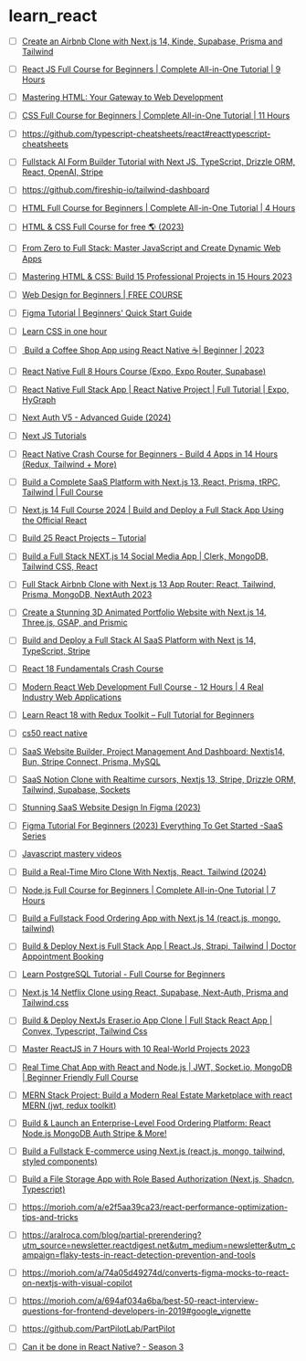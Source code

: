 # learn_react

- [ ] [Create an Airbnb Clone with Next.js 14, Kinde, Supabase, Prisma and Tailwind](https://www.youtube.com/watch?v=x-km17GzInE&t=18041s)
- [ ] [React JS Full Course for Beginners | Complete All-in-One Tutorial | 9 Hours](https://www.youtube.com/watch?v=RVFAyFWO4go)
- [ ] [Mastering HTML: Your Gateway to Web Development](https://www.youtube.com/watch?v=LXGYVvvWhfk&list=PLEO1AP6C14FxaYcZY8LZ3vN-67s53Y9Ph)
- [ ] [CSS Full Course for Beginners | Complete All-in-One Tutorial | 11 Hours](https://www.youtube.com/watch?v=n4R2E7O-Ngo)
- [ ] https://github.com/typescript-cheatsheets/react#reacttypescript-cheatsheets
- [ ] [Fullstack AI Form Builder Tutorial with Next JS, TypeScript, Drizzle ORM, React, OpenAI, Stripe](https://www.youtube.com/watch?v=zzWypOl4JkY)
- [ ] https://github.com/fireship-io/tailwind-dashboard
- [ ] [HTML Full Course for Beginners | Complete All-in-One Tutorial | 4 Hours](https://www.youtube.com/watch?v=mJgBOIoGihA)
- [ ] [HTML & CSS Full Course for free 🌎 (2023)](https://www.youtube.com/watch?v=HGTJBPNC-Gw)
- [ ] [From Zero to Full Stack: Master JavaScript and Create Dynamic Web Apps](https://www.youtube.com/watch?v=H3XIJYEPdus)
- [ ] [Mastering HTML & CSS: Build 15 Professional Projects in 15 Hours 2023](https://www.youtube.com/watch?v=bWACo_pvKxg)
- [ ] [Web Design for Beginners | FREE COURSE](https://www.youtube.com/watch?v=B-ytMSuwbf8)
- [ ] [Figma Tutorial | Beginners' Quick Start Guide](https://www.youtube.com/watch?v=zbVrPZeXZc0)
- [ ] [Learn CSS in one hour](https://www.youtube.com/watch?v=wRNinF7YQqQ)
- [ ] [ Build a Coffee Shop App using React Native ☕| Beginner | 2023](https://www.youtube.com/watch?v=W1Co2M-gsQE)
- [ ] [React Native Full 8 Hours Course (Expo, Expo Router, Supabase)](https://www.youtube.com/watch?v=rIYzLhkG9TA)
- [ ] [React Native Full Stack App | React Native Project | Full Tutorial | Expo, HyGraph](https://www.youtube.com/watch?v=Zs-W12TpAeM)
- [ ] [Next Auth V5 - Advanced Guide (2024)](https://www.youtube.com/watch?v=1MTyCvS05V4)
- [ ] [Next JS Tutorials](https://www.youtube.com/@codewithantonio/videos)
- [ ] [React Native Crash Course for Beginners - Build 4 Apps in 14 Hours (Redux, Tailwind + More)](https://www.youtube.com/watch?v=AkEnidfZnCU)
- [ ]  [Build a Complete SaaS Platform with Next.js 13, React, Prisma, tRPC, Tailwind | Full Course](https://www.youtube.com/watch?v=ucX2zXAZ1I0)
- [ ]  [Next.js 14 Full Course 2024 | Build and Deploy a Full Stack App Using the Official React](https://www.youtube.com/watch?v=wm5gMKuwSYk)
- [ ]  [Build 25 React Projects – Tutorial](https://www.youtube.com/watch?v=5ZdHfJVAY-s)
- [ ]  [Build a Full Stack NEXT.js 14 Social Media App | Clerk, MongoDB, Tailwind CSS, React](https://www.youtube.com/watch?v=yXSdYD_JHN4)
- [ ]  [Full Stack Airbnb Clone with Next.js 13 App Router: React, Tailwind, Prisma, MongoDB, NextAuth 2023](https://www.youtube.com/watch?v=c_-b_isI4vg)
- [ ]  [Create a Stunning 3D Animated Portfolio Website with Next.js 14, Three.js, GSAP, and Prismic](https://www.youtube.com/watch?v=rXDCAAkiC-s)
- [ ]  [Build and Deploy a Full Stack AI SaaS Platform with Next js 14, TypeScript, Stripe](https://www.youtube.com/watch?v=Ahwoks_dawU)
- [ ]  [React 18 Fundamentals Crash Course](https://www.youtube.com/watch?v=jLS0TkAHvRg)
- [ ]  [Modern React Web Development Full Course - 12 Hours | 4 Real Industry Web Applications](https://www.youtube.com/watch?v=XxXyfkrP298)
- [ ]  [Learn React 18 with Redux Toolkit – Full Tutorial for Beginners](https://www.youtube.com/watch?v=2-crBg6wpp0)

- [ ] [cs50 react native](https://www.edx.org/learn/react-native/harvard-university-cs50-s-mobile-app-development-with-react-native)
- [ ] [SaaS Website Builder, Project Management And Dashboard: Nextjs14, Bun, Stripe Connect, Prisma, MySQL](https://www.youtube.com/watch?v=6omuUOZcWL0)
- [ ] [SaaS Notion Clone with Realtime cursors, Nextjs 13, Stripe, Drizzle ORM, Tailwind, Supabase, Sockets](https://www.youtube.com/watch?v=A3l6YYkXzzg)
- [ ] [Stunning SaaS Website Design In Figma (2023)](https://www.youtube.com/watch?v=yC0JPJ2Uf6k)
- [ ] [Figma Tutorial For Beginners (2023) Everything To Get Started -SaaS Series](https://www.youtube.com/watch?v=sEvlKQTx4Tc)
- [ ] [Javascript mastery videos](https://www.youtube.com/@javascriptmastery/videos)
- [ ] [Build a Real-Time Miro Clone With Nextjs, React, Tailwind (2024)](https://www.youtube.com/watch?v=ADJKbuayubE)
- [ ] [Node.js Full Course for Beginners | Complete All-in-One Tutorial | 7 Hours](https://www.youtube.com/watch?v=f2EqECiTBL8)
- [ ] [Build a Fullstack Food Ordering App with Next.js 14 (react.js, mongo, tailwind)](https://www.youtube.com/watch?v=nGoSP3MBV2E)
- [ ] [Build & Deploy Next.js Full Stack App | React.Js, Strapi, Tailwind | Doctor Appointment Booking](https://www.youtube.com/watch?v=Qq7fBgRFQJo)
- [ ] [Learn PostgreSQL Tutorial - Full Course for Beginners](https://www.youtube.com/watch?v=qw--VYLpxG4)
- [ ] [Next.js 14 Netflix Clone using React, Supabase, Next-Auth, Prisma and Tailwind.css](https://www.youtube.com/watch?v=mTW3V2IpOrg)
- [ ] [Build & Deploy NextJs Eraser.io App Clone | Full Stack React App | Convex, Typescript, Tailwind Css](https://www.youtube.com/watch?v=sxn2GPQjJgc)
- [ ] [Master ReactJS in 7 Hours with 10 Real-World Projects 2023](https://www.youtube.com/watch?v=XrwsMN2IWnE)
- [ ] [Real Time Chat App with React and Node.js | JWT, Socket.io, MongoDB | Beginner Friendly Full Course](https://www.youtube.com/watch?v=HwCqsOis894)
- [ ] [MERN Stack Project: Build a Modern Real Estate Marketplace with react MERN (jwt, redux toolkit)](https://www.youtube.com/watch?v=VAaUy_Moivw)
- [ ] [Build & Launch an Enterprise-Level Food Ordering Platform: React Node.js MongoDB Auth Stripe & More!](https://www.youtube.com/watch?v=ardeKHEN1j4)
- [ ] [Build a Fullstack E-commerce using Next.js (react.js, mongo, tailwind, styled components)](https://www.youtube.com/watch?v=dTFXufTgfOE)
- [ ] [Build a File Storage App with Role Based Authorization (Next.js, Shadcn, Typescript)](https://www.youtube.com/watch?v=27hMNWcsa-Y)
- [ ] https://morioh.com/a/e2f5aa39ca23/react-performance-optimization-tips-and-tricks
- [ ] https://aralroca.com/blog/partial-prerendering?utm_source=newsletter.reactdigest.net&utm_medium=newsletter&utm_campaign=flaky-tests-in-react-detection-prevention-and-tools
- [ ] https://morioh.com/a/74a05d49274d/converts-figma-mocks-to-react-on-nextjs-with-visual-copilot
- [ ] https://morioh.com/a/694af034a6ba/best-50-react-interview-questions-for-frontend-developers-in-2019#google_vignette
- [ ] https://github.com/PartPilotLab/PartPilot
- [ ] [Can it be done in React Native? - Season 3](https://www.youtube.com/playlist?list=PLkOyNuxGl9jwARbZbl1n_Tehu_BPPWumn)




